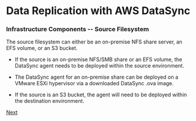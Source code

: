 # Data Replication with AWS DataSync

### Infrastructure Components -- Source Filesystem

The source filesystem can either be an on-premise NFS share server, an EFS volume, or an S3 bucket.

* If the source is an on-premise NFS/SMB share or an EFS volume, the DataSync agent needs to be deployed within the source environment.

* The DataSync agent for an on-premise share can be deployed on a VMware ESXi hypervisor via a downloaded DataSync .ova image.

* If the source is an S3 bucket, the agent will need to be deployed within the destination environment.

[Next](/docs/destination.md)
